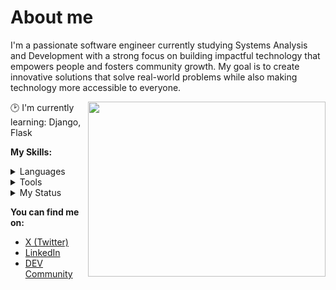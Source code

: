 # About me

I'm a passionate software engineer currently studying Systems Analysis and Development with a strong focus on building impactful technology that empowers people and fosters community growth. My goal is to create innovative solutions that solve real-world problems while also making technology more accessible to everyone.

<a href="https://github.com/sponsors/M0nica">
    <img align="right" width="380" height="280" src="https://i.postimg.cc/jd9XvnzP/68747470733a2f2f6d656469612e67697068792e636f6d2f6d656469612f63496e356654636a6e4b68537449654165662f67.gif">
</a>

🕑 I'm currently learning: Django, Flask


**My Skills:**

<details>
  <summary>Languages</summary>

  ![Python](https://img.shields.io/badge/python-100000?style=for-the-badge&logo=python&logoColor=blue)
  ![Java](https://img.shields.io/badge/Java-100000?style=for-the-badge&logo=CoffeeScript)
  ![C](https://img.shields.io/badge/C-100000?style=for-the-badge&logo=C&logoColor=gray)
  ![Javascript](https://img.shields.io/badge/javascript-100000?style=for-the-badge&logo=JavaScript)
  ![CSS3](https://img.shields.io/badge/css3-100000?style=for-the-badge&logo=css3&logoColor=blue)
  ![HTML5](https://img.shields.io/badge/html-100000?style=for-the-badge&logo=html5)
</details>

<details>
  <summary>Tools</summary>
  
  ![Git](https://img.shields.io/badge/git-100000?style=for-the-badge&logo=git)
  ![Flask](https://img.shields.io/badge/flask-100000?style=for-the-badge&logo=flask)
  ![Figma](https://img.shields.io/badge/figma-100000?style=for-the-badge&logo=figma)
  ![Postman](https://img.shields.io/badge/postman-100000?style=for-the-badge&logo=postman)
</details>

<details>
  <summary>My Status</summary>
  <table style="margin: 0 auto;" align="center">
    <tr>
      <td>
        <img height="170px" src="https://github-readme-streak-stats.herokuapp.com/?user=sandypiropo&theme=react&hide_border=false"/>
      </td>
      <td>
        <img height="170px" src="https://github-readme-stats.vercel.app/api/top-langs/?username=sandypiropo&layout=compact&theme=react&count_private=true"/>
      </td>
    </tr>
  </table>
</details>

**You can find me on:**

- [X (Twitter)](https://x.com/sandevz)
- [LinkedIn](https://www.linkedin.com/in/sandypiropo/)
- [DEV Community](https://dev.to/sandypiropo/)

<!--
![overview](https://raw.githubusercontent.com/sandypiropo/github-stats/master/generated/overview.svg)
![langs used](https://raw.githubusercontent.com/sandypiropo/github-stats/master/generated/languages.svg)
